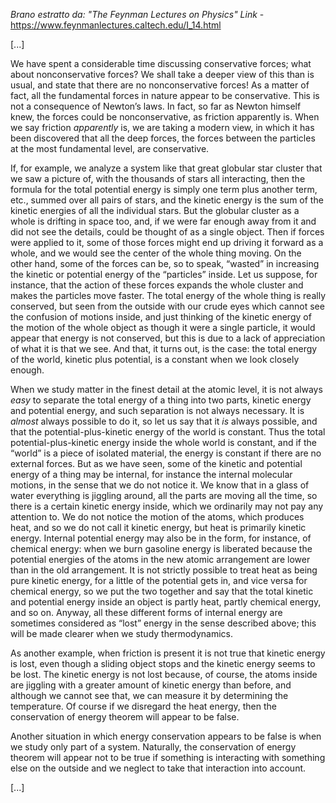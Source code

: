 *Brano estratto da: "The Feynman Lectures on Physics"*
*Link* - https://www.feynmanlectures.caltech.edu/I_14.html

[...]

We have spent a considerable time discussing conservative forces; what about nonconservative forces? We shall take a deeper view of this than is usual, and state that there are no nonconservative forces! As a matter of fact, all the fundamental forces in nature appear to be conservative. This is not a consequence of Newton’s laws. In fact, so far as Newton himself knew, the forces could be nonconservative, as friction apparently is. When we say friction _apparently_ is, we are taking a modern view, in which it has been discovered that all the deep forces, the forces between the particles at the most fundamental level, are conservative.

If, for example, we analyze a system like that great globular star cluster that we saw a picture of, with the thousands of stars all interacting, then the formula for the total potential energy is simply one term plus another term, etc., summed over all pairs of stars, and the kinetic energy is the sum of the kinetic energies of all the individual stars. But the globular cluster as a whole is drifting in space too, and, if we were far enough away from it and did not see the details, could be thought of as a single object. Then if forces were applied to it, some of those forces might end up driving it forward as a whole, and we would see the center of the whole thing moving. On the other hand, some of the forces can be, so to speak, “wasted” in increasing the kinetic or potential energy of the “particles” inside. Let us suppose, for instance, that the action of these forces expands the whole cluster and makes the particles move faster. The total energy of the whole thing is really conserved, but seen from the outside with our crude eyes which cannot see the confusion of motions inside, and just thinking of the kinetic energy of the motion of the whole object as though it were a single particle, it would appear that energy is not conserved, but this is due to a lack of appreciation of what it is that we see. And that, it turns out, is the case: the total energy of the world, kinetic plus potential, is a constant when we look closely enough.

When we study matter in the finest detail at the atomic level, it is not always _easy_ to separate the total energy of a thing into two parts, kinetic energy and potential energy, and such separation is not always necessary. It is _almost_ always possible to do it, so let us say that it _is_ always possible, and that the potential-plus-kinetic energy of the world is constant. Thus the total potential-plus-kinetic energy inside the whole world is constant, and if the “world” is a piece of isolated material, the energy is constant if there are no external forces. But as we have seen, some of the kinetic and potential energy of a thing may be internal, for instance the internal molecular motions, in the sense that we do not notice it. We know that in a glass of water everything is jiggling around, all the parts are moving all the time, so there is a certain kinetic energy inside, which we ordinarily may not pay any attention to. We do not notice the motion of the atoms, which produces heat, and so we do not call it kinetic energy, but heat is primarily kinetic energy. Internal potential energy may also be in the form, for instance, of chemical energy: when we burn gasoline energy is liberated because the potential energies of the atoms in the new atomic arrangement are lower than in the old arrangement. It is not strictly possible to treat heat as being pure kinetic energy, for a little of the potential gets in, and vice versa for chemical energy, so we put the two together and say that the total kinetic and potential energy inside an object is partly heat, partly chemical energy, and so on. Anyway, all these different forms of internal energy are sometimes considered as “lost” energy in the sense described above; this will be made clearer when we study thermodynamics.

As another example, when friction is present it is not true that kinetic energy is lost, even though a sliding object stops and the kinetic energy seems to be lost. The kinetic energy is not lost because, of course, the atoms inside are jiggling with a greater amount of kinetic energy than before, and although we cannot see that, we can measure it by determining the temperature. Of course if we disregard the heat energy, then the conservation of energy theorem will appear to be false.

Another situation in which energy conservation appears to be false is when we study only part of a system. Naturally, the conservation of energy theorem will appear not to be true if something is interacting with something else on the outside and we neglect to take that interaction into account.

[...]